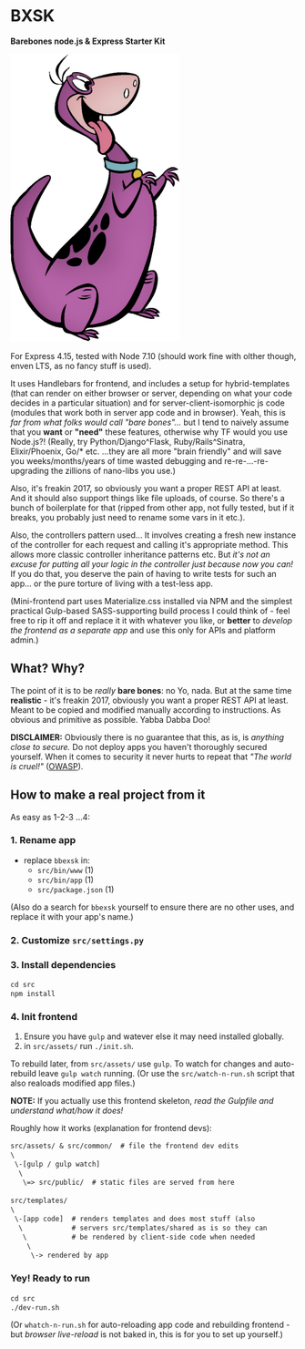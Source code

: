 # BXSK

**Barebones node.js & Express Starter Kit**

![](pic.jpg)

For Express 4.15, tested with Node 7.10 (should work fine with olther though, enven LTS, as no fancy stuff is used).

It uses Handlebars for frontend, and includes a setup for hybrid-templates
(that can render on either browser or server, depending on what your code
decides in a particular situation) and for server-client-isomorphic js
code (modules that work both in server app code and in browser). Yeah, this
is *far from what folks would call "bare bones"...* but I tend to naively
assume that you **want** or **"need"** these features, otherwise why TF
would you use Node.js?! (Really, try Python/Django^Flask, Ruby/Rails^Sinatra, Elixir/Phoenix, Go/* etc. ...they are all more "brain
friendly" and will save you weeks/months/years of time wasted debugging
and re-re-...-re-upgrading the zillions of nano-libs you use.)

Also, it's freakin 2017, so obviously you want a proper REST API at least.
And it should also support things like file uploads, of course. So there's
a bunch of boilerplate for that (ripped from other app, not fully tested,
but if it breaks, you probably just need to rename some vars in it etc.).

Also, the controllers pattern used... It involves creating a fresh new
instance of the controller for each request and calling it's appropriate
method. This allows more classic controller inheritance patterns etc.
But *it's not an excuse for putting all your logic in the controller just
because now you can!* If you do that, you deserve the pain of having to
write tests for such an app... or the pure torture of living with a
test-less app.

(Mini-frontend part uses Materialize.css installed via NPM and the
simplest practical Gulp-based SASS-supporting build process I
could think of - feel free to rip it off and replace it it with
whatever you like, or **better** to *develop the frontend as a
separate app* and use this only for APIs and platform admin.)

## What? Why?

The point of it is to be *really* **bare bones**: no Yo, nada. But at the same time **realistic** - it's freakin 2017, obviously you want a proper REST API at least. Meant to be copied and modified manually
according to instructions. As obvious and primitive as possible. Yabba Dabba Doo!

**DISCLAIMER:** Obviously there is no guarantee that this, as is, is *anything close to secure.* Do not deploy apps you haven't thoroughly
secured yourself. When it comes to security it never hurts to repeat
that *"The world is cruel!"* ([OWASP](https://www.owasp.org/)).

## How to make a real project from it

As easy as 1-2-3 ...4:

### 1. Rename app

* replace `bbexsk` in:
  * `src/bin/www` (1)
  * `src/bin/app` (1)
  * `src/package.json` (1)

(Also do a search for `bbexsk` yourself to ensure there are no other uses, and
replace it with your app's name.)

### 2. Customize `src/settings.py`

### 3. Install dependencies

```
cd src
npm install
```

### 4. Init frontend

1. Ensure you have `gulp` and watever else it may need installed globally.
2. in `src/assets/` run `./init.sh`.

To rebuild later, from `src/assets/` use `gulp`. To watch
for changes and auto-rebuild leave `gulp watch` running. (Or use the
`src/watch-n-run.sh` script that also realoads modified app files.)

**NOTE:** If you actually use this frontend skeleton, *read the Gulpfile
and understand what/how it does!*

Roughly how it works (explanation for frontend devs):

```
src/assets/ & src/common/  # file the frontend dev edits
\
 \-[gulp / gulp watch]
  \
   \=> src/public/  # static files are served from here

src/templates/
\
 \-[app code]  # renders templates and does most stuff (also
  \            # servers src/templates/shared as is so they can
   \           # be rendered by client-side code when needed
    \
     \-> rendered by app
```

### Yey! Ready to run

```
cd src
./dev-run.sh
```

(Or `whatch-n-run.sh` for auto-reloading app code and rebuilding
frontend - but *browser live-reload* is not baked in, this is for you to
set up yourself.)
